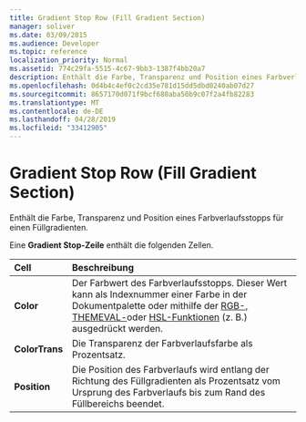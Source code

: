 ```yaml
---
title: Gradient Stop Row (Fill Gradient Section)
manager: soliver
ms.date: 03/09/2015
ms.audience: Developer
ms.topic: reference
localization_priority: Normal
ms.assetid: 774c29fa-5515-4c67-9bb3-1387f4bb20a7
description: Enthält die Farbe, Transparenz und Position eines Farbverlaufsstopps für einen Füllgradienten.
ms.openlocfilehash: 0d4b4c4ef0c2cd35e781d15dd5dbd0240ab07d27
ms.sourcegitcommit: 8657170d071f9bcf680aba50b9c07f2a4fb82283
ms.translationtype: MT
ms.contentlocale: de-DE
ms.lasthandoff: 04/28/2019
ms.locfileid: "33412905"
---
```

# <a name="gradient-stop-row-fill-gradient-section"></a>Gradient Stop Row (Fill Gradient Section)

Enthält die Farbe, Transparenz und Position eines Farbverlaufsstopps für einen Füllgradienten.
  
Eine **Gradient Stop-Zeile** enthält die folgenden Zellen. 
  
|**Cell**|**Beschreibung**|
|:-----|:-----|
|**Color** <br/> |Der Farbwert des Farbverlaufsstopps. Dieser Wert kann als Indexnummer einer Farbe in der Dokumentpalette oder mithilfe der [RGB-,](rgb-function-visioshapesheet.md) [THEMEVAL-](themeval-function.md)oder [HSL-Funktionen](hsl-function.md) (z. B.) ausgedrückt werden.  <br/> |
|**ColorTrans** <br/> |Die Transparenz der Farbverlaufsfarbe als Prozentsatz.  <br/> |
|**Position** <br/> |Die Position des Farbverlaufs wird entlang der Richtung des Füllgradienten als Prozentsatz vom Ursprung des Farbverlaufs bis zum Rand des Füllbereichs beendet.  <br/> |
   

